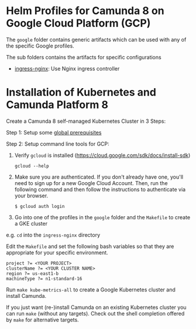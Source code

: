 # Helm Profiles for Camunda 8 on Google Cloud Platform (GCP)

The `google` folder contains generic artifacts which can be used with any of the specific Google profiles.

The sub folders contains the artifacts for specific configurations 
- [ingress-nginx](ingress/nginx): Use Nginx ingress controller

# Installation of Kubernetes and Camunda Platform 8

Create a Camunda 8 self-managed Kubernetes Cluster in 3 Steps:

Step 1: Setup some [global prerequisites](../README.md#global-prerequisites)

Step 2: Setup command line tools for GCP:

1. Verify `gcloud` is installed (https://cloud.google.com/sdk/docs/install-sdk)

       gcloud --help

2. Make sure you are authenticated. If you don't already have one, you'll need to sign up for a new
   Google Cloud Account. Then, run the following command and then follow the instructions to authenticate via your browser.

       $ gcloud auth login

3. Go into one of the profiles in the `google` folder and the `Makefile` to create a GKE cluster

e.g. `cd` into the `ingress-nginx` directory

Edit the `Makefile` and set the following bash variables so that they are appropriate for your specific environment.

    project ?= <YOUR PROJECT>
    clusterName ?= <YOUR CLUSTER NAME>
    region ?= us-east1-b
    machineType ?= n1-standard-16

Run `make kube-metrics-all` to create a Google Kubernetes cluster and install Camunda.

If you just want (re-)install Camunda on an existing Kubernetes cluster
you can run `make` (without any targets).
Check out the shell completion offered by `make` for alternative targets.
